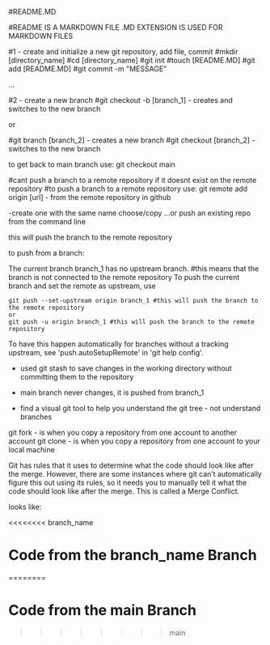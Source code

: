 #README.MD

#README IS A MARKDOWN FILE
.MD EXTENSION IS USED FOR MARKDOWN FILES

#1 - create and initialize a new git repository, add file, commit
#mkdir [directory_name]
#cd [directory_name]
#git init
#touch [README.MD]
#git add [README.MD]
#git commit -m "MESSAGE"

...

#2 - create a new branch
#git checkout -b [branch_1] - creates and switches to the new branch

or

#git branch [branch_2] - creates a new branch
#git checkout [branch_2] - switches to the new branch

to get back to main branch use: git checkout main

#cant push a branch to a remote repository if it doesnt exist on the remote repository
#to push a branch to a remote repository use: git remote add origin [url] - from the remote repository in github

-create one with the same name
choose/copy ...or push an existing repo from the command line

this will push the branch to the remote repository

to push from a branch:

The current branch branch_1 has no upstream branch. #this means that the branch is not connected to the remote repository
To push the current branch and set the remote as upstream, use 

    git push --set-upstream origin branch_1 #this will push the branch to the remote repository
    or 
    git push -u origin branch_1 #this will push the branch to the remote repository




To have this happen automatically for branches without a tracking
upstream, see 'push.autoSetupRemote' in 'git help config'.

- used git stash to save changes in the working directory without committing them to the repository

- main branch never changes, it is pushed from branch_1 

- find a visual git tool to help you understand the git tree - not understand branches

git fork - is when you copy a repository from one account to another account
git clone - is when you copy a repository from one account to your local machine

Git has rules that it uses to determine what the code should look like after the merge. However, there are some instances where git can’t automatically figure this out using its rules, so it needs you to manually tell it what the code should look like after the merge. This is called a Merge Conflict. 

looks like: 

<<<<<<<< branch_name
 # Code from the branch_name Branch
========
# Code from the main Branch
>>>>>>>> main



